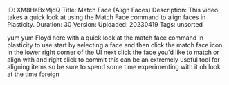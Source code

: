 ID: XM8HaBxMjdQ
Title: Match Face (Align Faces)
Description: This video takes a quick look at using the Match Face command to align faces in Plasticity.
Duration: 30
Version: 
Uploaded: 20230419
Tags: unsorted

yum yum Floyd here with a quick look at
the match face command in plasticity to
use start by selecting a face and then
click the match face icon in the lower
right corner of the UI next click the
face you'd like to match or align with
and right click to commit this can be an
extremely useful tool for aligning items
so be sure to spend some time
experimenting with it oh look at the
time
foreign
